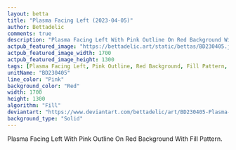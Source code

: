 ```yaml
---
layout: betta
title: "Plasma Facing Left (2023-04-05)"
author: Bettadelic
comments: true
description: "Plasma Facing Left With Pink Outline On Red Background With Fill Pattern."
actpub_featured_image: "https://bettadelic.art/static/bettas/BD230405.jpg"
actpub_featured_image_width: 1700
actpub_featured_image_height: 1300
tags: [Plasma Facing Left, Pink Outline, Red Background, Fill Pattern, April 2023, Solid Background Pattern]
unitName: "BD230405"
line_color: "Pink"
background_color: "Red"
width: 1700
height: 1300
algorithm: "Fill"
deviantart: "https://www.deviantart.com/bettadelic/art/BD230405-Plasma-Facing-Left-2023-04-05-956790110"
background_type: "Solid"
---
```


Plasma Facing Left With Pink Outline On Red Background With Fill Pattern.
